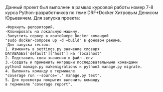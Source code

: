 Данный проект был выполнен в рамках курсовой работы номер 7-8 курса
Python-разработчиков по теме DRF+Docker Хитровым Денисом Юрьевичем.
Для запуска проекта:

    -Форкнуть репозиторий.
    -Клонировать на локальную машину.
    -Запустить сервер в контейнере Docker командой
    "sudo docker-compose up -d —build" в фоновом режиме.
    -Для запуска тестов:
    1. Изменить в settings.py значение словаря 
    DATABASES['default']['host'] на 'localhost'
    2. Подставить свои значения в файл .env
    3.-Создать и применить миграции последовательными командами 
    python3 manage.py makemigrations и python3 manage.py migrate.
    4. Выпонить команду в терминале 
    "coverage run --source='.' manage.py test".
    5. Для просмотра покрытия выпонить команду
    в терминале "coverage report".





